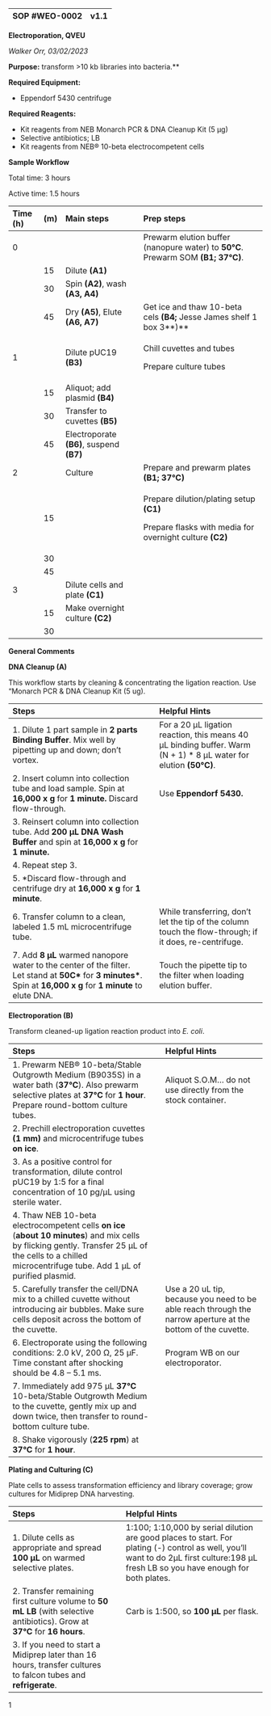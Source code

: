 ﻿|SOP #WEO-0002                      |v1.1|
| :- | -: |

**Electroporation, QVEU**

*Walker Orr, 03/02/2023*

**Purpose:** transform >10 kb libraries into bacteria.** 

**Required Equipment:**

- Eppendorf 5430 centrifuge

**Required Reagents:**

- Kit reagents from NEB Monarch PCR & DNA Cleanup Kit (5 µg)
- Selective antibiotics; LB
- Kit reagents from NEB® 10-beta electrocompetent cells

**Sample Workflow**

Total time: 3 hours

Active time: 1.5 hours

|**Time (h)**|**(m)**|**Main steps**|**Prep steps**|
| :- | :- | :- | :- |
|0|||Prewarm elution buffer (nanopure water) to **50°C**. Prewarm SOM **(B1; 37°C)**. |
||15|Dilute **(A1)**||
||30|Spin **(A2)**, wash **(A3, A4)**||
||45|Dry **(A5)**, Elute **(A6, A7)**|Get ice and thaw 10-beta cels **(B4;** Jesse James shelf 1 box 3**)** |
|1||Dilute pUC19 **(B3)**|<p>Chill cuvettes and tubes</p><p>Prepare culture tubes</p>|
||15|Aliquot; add plasmid **(B4)**||
||30|Transfer to cuvettes **(B5)**||
||45|Electroporate **(B6)**, suspend **(B7)**||
|2||Culture|Prepare and prewarm plates **(B1; 37°C)**|
||15||<p>Prepare dilution/plating setup **(C1)**</p><p>Prepare flasks with media for overnight culture **(C2)**</p>|
||30|||
||45|||
|3||Dilute cells and plate **(C1)**||
||15|Make overnight culture **(C2)**||
||30|||

**General Comments**






**DNA Cleanup (A)**

This workflow starts by cleaning & concentrating the ligation reaction. Use “Monarch PCR & DNA Cleanup Kit (5 ug).

|**Steps**||**Helpful Hints**|
| :- | :- | :- |
|1. Dilute 1 part sample in **2 parts Binding Buffer**. Mix well by pipetting up and down; don’t vortex.||For a 20 µL ligation reaction, this means 40 µL binding buffer. Warm (N + 1) \* 8 µL water for elution **(50°C)**.|
|2. Insert column into collection tube and load sample. Spin at **16,000 x g** for **1 minute.** Discard flow-through.||Use **Eppendorf 5430.**|
|3. Reinsert column into collection tube. Add **200 µL** **DNA Wash Buffer** and spin at **16,000 x g** for **1 minute.**|||
|4. Repeat step 3.|||
|5. \*Discard flow-through and centrifuge dry at **16,000 x g** for **1 minute**.|||
|6. Transfer column to a clean, labeled 1.5 mL microcentrifuge tube.||While transferring, don’t let the tip of the column touch the flow-through; if it does, re-centrifuge.|
|7. Add **8 µL** warmed nanopore water to the center of the filter. Let stand at **50C\*** for **3 minutes\***. Spin at **16,000 x g** for **1 minute** to elute DNA.||Touch the pipette tip to the filter when loading elution buffer.|



**Electroporation (B)**

Transform cleaned-up ligation reaction product into *E. coli*.

|**Steps**||**Helpful Hints**|
| :- | :- | :- |
|1. Prewarm NEB® 10-beta/Stable Outgrowth Medium (B9035S) in a water bath (**37°C**). Also prewarm selective plates at **37°C** for **1 hour**. Prepare round-bottom culture tubes.||Aliquot S.O.M… do not use directly from the stock container.|
|2. Prechill electroporation cuvettes **(1 mm)** and microcentrifuge tubes **on ice**.|||
|3. As a positive control for transformation, dilute control pUC19 by 1:5 for a final concentration of 10 pg/µL using sterile water. |||
|4. Thaw NEB 10-beta electrocompetent cells **on ice** (**about 10 minutes**) and mix cells by flicking gently. Transfer 25 µL of the cells to a chilled microcentrifuge tube. Add 1 µL of purified plasmid.|||
|5. Carefully transfer the cell/DNA mix to a chilled cuvette without introducing air bubbles. Make sure cells deposit across the bottom of the cuvette.||Use a 20 uL tip, because you need to be able reach through the narrow aperture at the bottom of the cuvette.|
|6. Electroporate using the following conditions: 2.0 kV, 200 Ω, 25 µF. Time constant after shocking should be 4.8 – 5.1 ms.||Program WB on our electroporator.|
|7. Immediately add 975 µL **37°C** 10-beta/Stable Outgrowth Medium to the cuvette, gently mix up and down twice, then transfer to round-bottom culture tube.|||
|8. Shake vigorously (**225 rpm**) at **37°C** for **1 hour**. |||



**Plating and Culturing (C)**

Plate cells to assess transformation efficiency and library coverage; grow cultures for Midiprep DNA harvesting.

|**Steps**||**Helpful Hints**|
| :- | :- | :- |
|1. Dilute cells as appropriate and spread **100 µL** on warmed selective plates.||1:100; 1:10,000 by serial dilution are good places to start. For plating (-) control as well, you’ll want to do 2µL first culture:198 µL fresh LB so you have enough for both plates.|
|2. Transfer remaining first culture volume to **50 mL** **LB** (with selective antibiotics). Grow at **37°C** for **16 hours**.||Carb is 1:500, so **100 µL** per flask.|
|3. If you need to start a Midiprep later than 16 hours, transfer cultures to falcon tubes and **refrigerate**.|||


1

